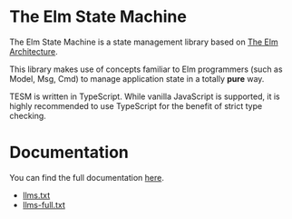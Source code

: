 # The Elm State Machine

The Elm State Machine is a state management library based on [The Elm Architecture](https://guide.elm-lang.org/architecture/).

This library makes use of concepts familiar to Elm programmers (such as Model, Msg, Cmd) to manage application state in a totally **pure** way.

TESM is written in TypeScript. While vanilla JavaScript is supported, it is highly recommended to use TypeScript for the benefit of strict type checking.

# Documentation

You can find the full documentation [here](https://zlumer.github.io/tesm/).

- [llms.txt](https://zlumer.github.io/tesm/llms.txt)
- [llms-full.txt](https://zlumer.github.io/tesm/llms-full.txt)